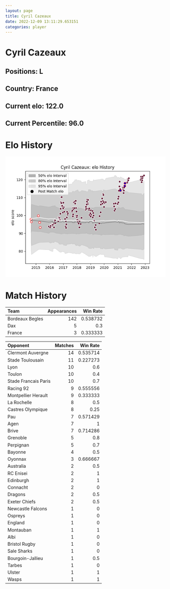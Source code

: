 ```yaml
---  
layout: page  
title: Cyril Cazeaux  
date: 2022-12-09 13:11:29.653151  
categories: player  
---
```

# Cyril Cazeaux

## Positions: L

## Country: France

## Current elo: 122.0

## Current Percentile: 96.0

# Elo History


![elo history](history_CyrilCazeaux.png)
# Match History


| Team            |   Appearances |   Win Rate |
|:----------------|--------------:|-----------:|
| Bordeaux Begles |           142 |   0.538732 |
| Dax             |             5 |   0.3      |
| France          |             3 |   0.333333 |

| Opponent             |   Matches |   Win Rate |
|:---------------------|----------:|-----------:|
| Clermont Auvergne    |        14 |   0.535714 |
| Stade Toulousain     |        11 |   0.227273 |
| Lyon                 |        10 |   0.6      |
| Toulon               |        10 |   0.4      |
| Stade Francais Paris |        10 |   0.7      |
| Racing 92            |         9 |   0.555556 |
| Montpellier Herault  |         9 |   0.333333 |
| La Rochelle          |         8 |   0.5      |
| Castres Olympique    |         8 |   0.25     |
| Pau                  |         7 |   0.571429 |
| Agen                 |         7 |   1        |
| Brive                |         7 |   0.714286 |
| Grenoble             |         5 |   0.8      |
| Perpignan            |         5 |   0.7      |
| Bayonne              |         4 |   0.5      |
| Oyonnax              |         3 |   0.666667 |
| Australia            |         2 |   0.5      |
| RC Enisei            |         2 |   1        |
| Edinburgh            |         2 |   1        |
| Connacht             |         2 |   0        |
| Dragons              |         2 |   0.5      |
| Exeter Chiefs        |         2 |   0.5      |
| Newcastle Falcons    |         1 |   0        |
| Ospreys              |         1 |   0        |
| England              |         1 |   0        |
| Montauban            |         1 |   1        |
| Albi                 |         1 |   0        |
| Bristol Rugby        |         1 |   0        |
| Sale Sharks          |         1 |   0        |
| Bourgoin-Jallieu     |         1 |   0.5      |
| Tarbes               |         1 |   0        |
| Ulster               |         1 |   1        |
| Wasps                |         1 |   1        |